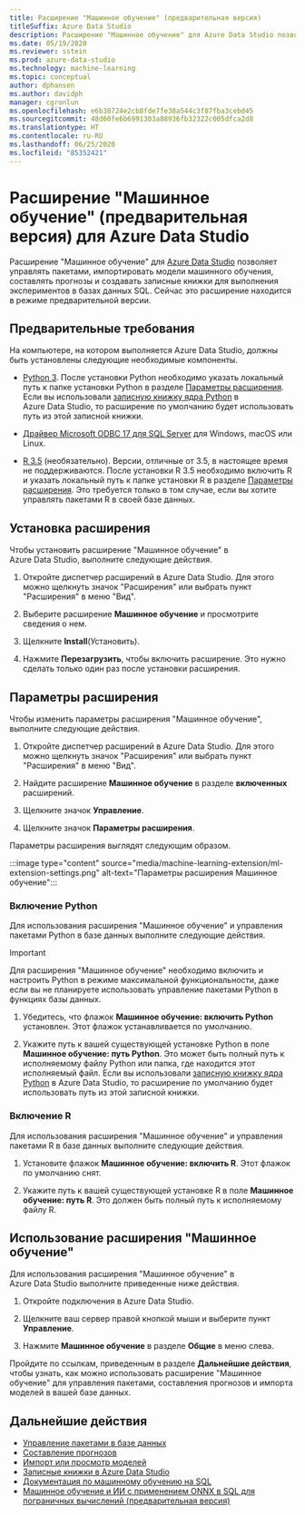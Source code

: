 ```yaml
---
title: Расширение "Машинное обучение" (предварительная версия)
titleSuffix: Azure Data Studio
description: Расширение "Машинное обучение" для Azure Data Studio позволяет управлять пакетами, импортировать модели машинного обучения, составлять прогнозы и создавать записные книжки для выполнения экспериментов в базах данных SQL.
ms.date: 05/19/2020
ms.reviewer: sstein
ms.prod: azure-data-studio
ms.technology: machine-learning
ms.topic: conceptual
author: dphansen
ms.author: davidph
manager: cgronlun
ms.openlocfilehash: e6b38724e2cb8fde7fe38a544c3f87fba3cebd45
ms.sourcegitcommit: 48d60fe6b6991303a88936fb32322c005dfca2d8
ms.translationtype: HT
ms.contentlocale: ru-RU
ms.lasthandoff: 06/25/2020
ms.locfileid: "85352421"
---
```

# <a name="machine-learning-extension-preview-for-azure-data-studio"></a>Расширение "Машинное обучение" (предварительная версия) для Azure Data Studio

Расширение "Машинное обучение" для [Azure Data Studio](what-is.md) позволяет управлять пакетами, импортировать модели машинного обучения, составлять прогнозы и создавать записные книжки для выполнения экспериментов в базах данных SQL. Сейчас это расширение находится в режиме предварительной версии.

## <a name="prerequisites"></a>Предварительные требования

На компьютере, на котором выполняется Azure Data Studio, должны быть установлены следующие необходимые компоненты.

- [Python 3](https://www.python.org/downloads/). После установки Python необходимо указать локальный путь к папке установки Python в разделе [Параметры расширения](#settings). Если вы использовали [записную книжку ядра Python](notebooks-tutorial-python-kernel.md) в Azure Data Studio, то расширение по умолчанию будет использовать путь из этой записной книжки.

- [Драйвер Microsoft ODBC 17 для SQL Server](../connect/odbc/download-odbc-driver-for-sql-server.md) для Windows, macOS или Linux.

- [R 3.5](https://www.r-project.org/) (необязательно). Версии, отличные от 3.5, в настоящее время не поддерживаются. После установки R 3.5 необходимо включить R и указать локальный путь к папке установки R в разделе [Параметры расширения](#settings). Это требуется только в том случае, если вы хотите управлять пакетами R в своей базе данных.

## <a name="install-the-extension"></a>Установка расширения

Чтобы установить расширение "Машинное обучение" в Azure Data Studio, выполните следующие действия.

1. Откройте диспетчер расширений в Azure Data Studio. Для этого можно щелкнуть значок "Расширения" или выбрать пункт "Расширения" в меню "Вид".

1. Выберите расширение **Машинное обучение** и просмотрите сведения о нем.

1. Щелкните **Install**(Установить).

1. Нажмите **Перезагрузить**, чтобы включить расширение. Это нужно сделать только один раз после установки расширения.

<a name="settings"></a>

## <a name="extension-settings"></a>Параметры расширения

Чтобы изменить параметры расширения "Машинное обучение", выполните следующие действия.

1. Откройте диспетчер расширений в Azure Data Studio. Для этого можно щелкнуть значок "Расширения" или выбрать пункт "Расширения" в меню "Вид".

1. Найдите расширение **Машинное обучение** в разделе **включенных** расширений.

1. Щелкните значок **Управление**.

1. Щелкните значок **Параметры расширения**.

Параметры расширения выглядят следующим образом.

:::image type="content" source="media/machine-learning-extension/ml-extension-settings.png" alt-text="Параметры расширения Машинное обучение":::

### <a name="enable-python"></a>Включение Python

Для использования расширения "Машинное обучение" и управления пакетами Python в базе данных выполните следующие действия.

> [!IMPORTANT]
> Для расширения "Машинное обучение" необходимо включить и настроить Python в режиме максимальной функциональности, даже если вы не планируете использовать управление пакетами Python в функциях базы данных.

1. Убедитесь, что флажок **Машинное обучение: включить Python** установлен. Этот флажок устанавливается по умолчанию.

1. Укажите путь к вашей существующей установке Python в поле **Машинное обучение: путь Python**. Это может быть полный путь к исполняемому файлу Python или папка, где находится этот исполняемый файл. Если вы использовали [записную книжку ядра Python](notebooks-tutorial-python-kernel.md) в Azure Data Studio, то расширение по умолчанию будет использовать путь из этой записной книжки.

### <a name="enable-r"></a>Включение R

Для использования расширения "Машинное обучение" и управления пакетами R в базе данных выполните следующие действия.

1. Установите флажок **Машинное обучение: включить R**. Этот флажок по умолчанию снят.

1. Укажите путь к вашей существующей установке R в поле **Машинное обучение: путь R**. Это должен быть полный путь к исполняемому файлу R. 

## <a name="use-the-machine-learning-extension"></a>Использование расширения "Машинное обучение"

Для использования расширения "Машинное обучение" в Azure Data Studio выполните приведенные ниже действия.

1. Откройте подключения в Azure Data Studio.

1. Щелкните ваш сервер правой кнопкой мыши и выберите пункт **Управление**.

1. Нажмите **Машинное обучение** в разделе **Общие** в меню слева.

Пройдите по ссылкам, приведенным в разделе **Дальнейшие действия**, чтобы узнать, как можно использовать расширение "Машинное обучение" для управления пакетами, составления прогнозов и импорта моделей в вашей базе данных.

## <a name="next-steps"></a>Дальнейшие действия

- [Управление пакетами в базе данных](machine-learning-extension-manage-packages.md)
- [Составление прогнозов](machine-learning-extension-predictions.md)
- [Импорт или просмотр моделей](machine-learning-extension-import-view-models.md)
- [Записные книжки в Azure Data Studio](notebooks-guidance.md)
- [Документация по машинному обучению на SQL](../machine-learning/index.yml)
- [Машинное обучение и ИИ с применением ONNX в SQL для пограничных вычислений (предварительная версия)](/azure/azure-sql-edge/onnx-overview)
